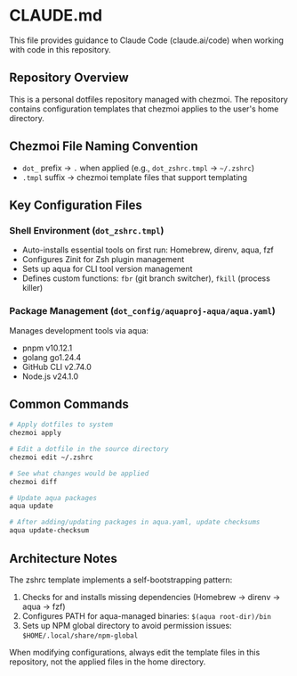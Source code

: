 # CLAUDE.md

This file provides guidance to Claude Code (claude.ai/code) when working with code in this repository.

## Repository Overview

This is a personal dotfiles repository managed with chezmoi. The repository contains configuration templates that chezmoi applies to the user's home directory.

## Chezmoi File Naming Convention

- `dot_` prefix → `.` when applied (e.g., `dot_zshrc.tmpl` → `~/.zshrc`)
- `.tmpl` suffix → chezmoi template files that support templating

## Key Configuration Files

### Shell Environment (`dot_zshrc.tmpl`)
- Auto-installs essential tools on first run: Homebrew, direnv, aqua, fzf
- Configures Zinit for Zsh plugin management
- Sets up aqua for CLI tool version management
- Defines custom functions: `fbr` (git branch switcher), `fkill` (process killer)

### Package Management (`dot_config/aquaproj-aqua/aqua.yaml`)
Manages development tools via aqua:
- pnpm v10.12.1
- golang go1.24.4
- GitHub CLI v2.74.0
- Node.js v24.1.0

## Common Commands

```bash
# Apply dotfiles to system
chezmoi apply

# Edit a dotfile in the source directory
chezmoi edit ~/.zshrc

# See what changes would be applied
chezmoi diff

# Update aqua packages
aqua update

# After adding/updating packages in aqua.yaml, update checksums
aqua update-checksum
```

## Architecture Notes

The zshrc template implements a self-bootstrapping pattern:
1. Checks for and installs missing dependencies (Homebrew → direnv → aqua → fzf)
2. Configures PATH for aqua-managed binaries: `$(aqua root-dir)/bin`
3. Sets up NPM global directory to avoid permission issues: `$HOME/.local/share/npm-global`

When modifying configurations, always edit the template files in this repository, not the applied files in the home directory.
